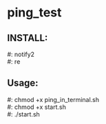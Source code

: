 # ping_test
<h2>INSTALL:</h2>
  <p1>#: notify2<br></p1>
  <p1>#: re</p1>

<h2>Usage:</h2>
  <p1>#: chmod +x ping_in_terminal.sh<br></p1>
  <p1>#: chmod +x start.sh<br></p1>
  <p1>#: ./start.sh</p1>
